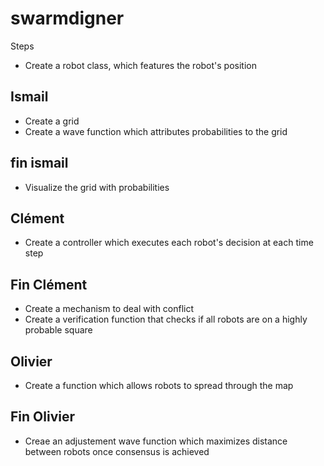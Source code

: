 # swarmdigner

Steps
- Create a robot class, which features the robot's position
## Ismail
- Create a grid
- Create a wave function which attributes probabilities to the grid
## fin ismail
- Visualize the grid with probabilities
## Clément
- Create a controller which executes each robot's decision at each time step
## Fin Clément
- Create a mechanism to deal with conflict
- Create a verification function that checks if all robots are on a highly probable square
## Olivier
- Create a function which allows robots to spread through the map
## Fin Olivier

- Creae an adjustement wave function which maximizes distance between robots once consensus is achieved